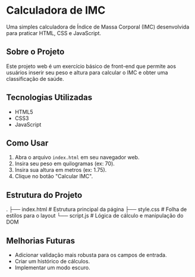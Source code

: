 # Calculadora de IMC

Uma simples calculadora de Índice de Massa Corporal (IMC) desenvolvida para praticar HTML, CSS e JavaScript.

## Sobre o Projeto
Este projeto web é um exercício básico de front-end que permite aos usuários inserir seu peso e altura para calcular o IMC e obter uma classificação de saúde.

## Tecnologias Utilizadas
* HTML5
* CSS3
* JavaScript

## Como Usar
1.  Abra o arquivo `index.html` em seu navegador web.
2.  Insira seu peso em quilogramas (ex: 70).
3.  Insira sua altura em metros (ex: 1.75).
4.  Clique no botão "Calcular IMC".

## Estrutura do Projeto
.
├── index.html       # Estrutura principal da página
├── style.css        # Folha de estilos para o layout
└── script.js        # Lógica de cálculo e manipulação do DOM


## Melhorias Futuras
-   Adicionar validação mais robusta para os campos de entrada.
-   Criar um histórico de cálculos.
-   Implementar um modo escuro.
